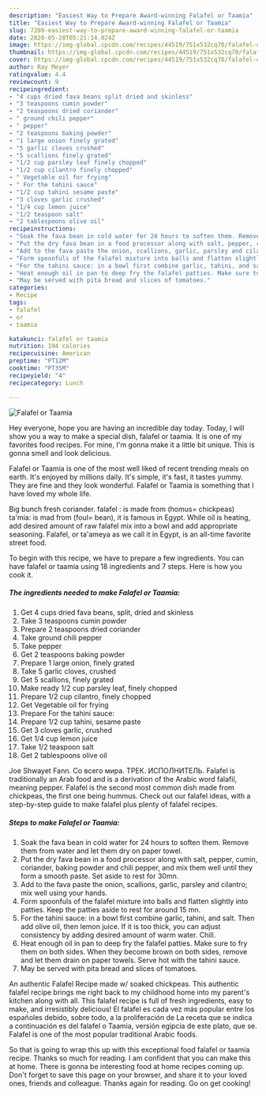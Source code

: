 ```yaml
---
description: "Easiest Way to Prepare Award-winning Falafel or Taamia"
title: "Easiest Way to Prepare Award-winning Falafel or Taamia"
slug: 7289-easiest-way-to-prepare-award-winning-falafel-or-taamia
date: 2020-05-28T05:21:14.024Z
image: https://img-global.cpcdn.com/recipes/44519/751x532cq70/falafel-or-taamia-recipe-main-photo.jpg
thumbnail: https://img-global.cpcdn.com/recipes/44519/751x532cq70/falafel-or-taamia-recipe-main-photo.jpg
cover: https://img-global.cpcdn.com/recipes/44519/751x532cq70/falafel-or-taamia-recipe-main-photo.jpg
author: Ray Meyer
ratingvalue: 4.4
reviewcount: 9
recipeingredient:
- "4 cups dried fava beans split dried and skinless"
- "3 teaspoons cumin powder"
- "2 teaspoons dried coriander"
- " ground chili pepper"
- " pepper"
- "2 teaspoons baking powder"
- "1 large onion finely grated"
- "5 garlic cloves crushed"
- "5 scallions finely grated"
- "1/2 cup parsley leaf finely chopped"
- "1/2 cup cilantro finely chopped"
- " Vegetable oil for frying"
- " For the tahini sauce"
- "1/2 cup tahini sesame paste"
- "3 cloves garlic crushed"
- "1/4 cup lemon juice"
- "1/2 teaspoon salt"
- "2 tablespoons olive oil"
recipeinstructions:
- "Soak the fava bean in cold water for 24 hours to soften them. Remove them from water and let them dry on paper towel."
- "Put the dry fava bean in a food processor along with salt, pepper, cumin, coriander, baking powder and chili pepper, and mix them well until they form a smooth paste. Set aside to rest for 30mn."
- "Add to the fava paste the onion, scallions, garlic, parsley and cilantro; mix well using your hands."
- "Form spoonfuls of the falafel mixture into balls and flatten slightly into patties. Keep the patties aside to rest for around 15 mn."
- "For the tahini sauce: in a bowl first combine garlic, tahini, and salt. Then add olive oil, then lemon juice. If it is too thick, you can adjust consistency by adding desired amount of warm water. Chill."
- "Heat enough oil in pan to deep fry the falafel patties. Make sure to fry them on both sides. When they become brown on both sides, remove and let them drain on paper towels. Serve hot with the tahini sauce."
- "May be served with pita bread and slices of tomatoes."
categories:
- Recipe
tags:
- falafel
- or
- taamia

katakunci: falafel or taamia 
nutrition: 194 calories
recipecuisine: American
preptime: "PT12M"
cooktime: "PT35M"
recipeyield: "4"
recipecategory: Lunch

---
```



![Falafel or Taamia](https://img-global.cpcdn.com/recipes/44519/751x532cq70/falafel-or-taamia-recipe-main-photo.jpg)

Hey everyone, hope you are having an incredible day today. Today, I will show you a way to make a special dish, falafel or taamia. It is one of my favorites food recipes. For mine, I'm gonna make it a little bit unique. This is gonna smell and look delicious.

Falafel or Taamia is one of the most well liked of recent trending meals on earth. It's enjoyed by millions daily. It's simple, it's fast, it tastes yummy. They are fine and they look wonderful. Falafel or Taamia is something that I have loved my whole life.

Big bunch fresh coriander. falafel : is made from (homus= chickpeas) ta&#39;mia: is mad from (foul= bean), it is famous in Egypt. While oil is heating, add desired amount of raw falafel mix into a bowl and add appropriate seasoning. Falafel, or ta&#39;ameya as we call it in Egypt, is an all-time favorite street food.


To begin with this recipe, we have to prepare a few ingredients. You can have falafel or taamia using 18 ingredients and 7 steps. Here is how you cook it.

<!--inarticleads1-->

##### The ingredients needed to make Falafel or Taamia:

1. Get 4 cups dried fava beans, split, dried and skinless
1. Take 3 teaspoons cumin powder
1. Prepare 2 teaspoons dried coriander
1. Take  ground chili pepper
1. Take  pepper
1. Get 2 teaspoons baking powder
1. Prepare 1 large onion, finely grated
1. Take 5 garlic cloves, crushed
1. Get 5 scallions, finely grated
1. Make ready 1/2 cup parsley leaf, finely chopped
1. Prepare 1/2 cup cilantro, finely chopped
1. Get  Vegetable oil for frying
1. Prepare  For the tahini sauce:
1. Prepare 1/2 cup tahini, sesame paste
1. Get 3 cloves garlic, crushed
1. Get 1/4 cup lemon juice
1. Take 1/2 teaspoon salt
1. Get 2 tablespoons olive oil


Joe Shwayet Fann. Со всего мира. ТРЕК. ИСПОЛНИТЕЛЬ. Falafel is traditionally an Arab food and is a derivation of the Arabic word falafil, meaning pepper. Falafel is the second most common dish made from chickpeas, the first one being hummus. Check out our falafel ideas, with a step-by-step guide to make falafel plus plenty of falafel recipes. 

<!--inarticleads2-->

##### Steps to make Falafel or Taamia:

1. Soak the fava bean in cold water for 24 hours to soften them. Remove them from water and let them dry on paper towel.
1. Put the dry fava bean in a food processor along with salt, pepper, cumin, coriander, baking powder and chili pepper, and mix them well until they form a smooth paste. Set aside to rest for 30mn.
1. Add to the fava paste the onion, scallions, garlic, parsley and cilantro; mix well using your hands.
1. Form spoonfuls of the falafel mixture into balls and flatten slightly into patties. Keep the patties aside to rest for around 15 mn.
1. For the tahini sauce: in a bowl first combine garlic, tahini, and salt. Then add olive oil, then lemon juice. If it is too thick, you can adjust consistency by adding desired amount of warm water. Chill.
1. Heat enough oil in pan to deep fry the falafel patties. Make sure to fry them on both sides. When they become brown on both sides, remove and let them drain on paper towels. Serve hot with the tahini sauce.
1. May be served with pita bread and slices of tomatoes.


An authentic Falafel Recipe made w/ soaked chickpeas. This authentic falafel recipe brings me right back to my childhood home into my parent&#39;s kitchen along with all. This falafel recipe is full of fresh ingredients, easy to make, and irresistibly delicious! El falafel es cada vez más popular entre los españoles debido, sobre todo, a la proliferación de La receta que se indica a continuación es del falafel o Taamia, versión egipcia de este plato, que se. Falafel is one of the most popular traditional Arabic foods. 

So that is going to wrap this up with this exceptional food falafel or taamia recipe. Thanks so much for reading. I am confident that you can make this at home. There is gonna be interesting food at home recipes coming up. Don't forget to save this page on your browser, and share it to your loved ones, friends and colleague. Thanks again for reading. Go on get cooking!
